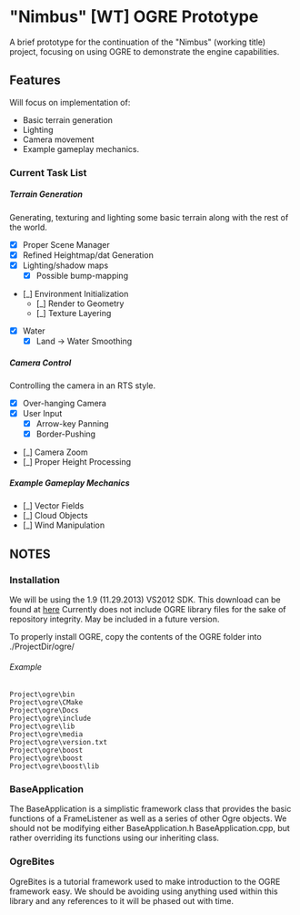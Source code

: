 "Nimbus" [WT] OGRE Prototype
============================

A brief prototype for the continuation of the "Nimbus" (working title) project, focusing on using OGRE to demonstrate the engine capabilities.

## Features
Will focus on implementation of:
 * Basic terrain generation
 * Lighting
 * Camera movement
 * Example gameplay mechanics.

### Current Task List
##### Terrain Generation
Generating, texturing and lighting some basic terrain along with the rest of the world.
 * [X] Proper Scene Manager
 * [X] Refined Heightmap/dat Generation
 * [X] Lighting/shadow maps
    * [X] Possible bump-mapping
 * [_] Environment Initialization
    * [_] Render to Geometry
	* [_] Texture Layering
 * [X] Water
    * [X] Land -> Water Smoothing

##### Camera Control
Controlling the camera in an RTS style.
 * [X] Over-hanging Camera
 * [X] User Input
    * [X] Arrow-key Panning
    * [X] Border-Pushing
 * [_] Camera Zoom
 * [_] Proper Height Processing

##### Example Gameplay Mechanics
 * [_] Vector Fields
 * [_] Cloud Objects
 * [_] Wind Manipulation

## NOTES
### Installation
We will be using the 1.9 (11.29.2013) VS2012 SDK. This download can be found at [here](http://www.ogre3d.org/download/sdk)
Currently does not include OGRE library files for the sake of repository integrity. May be included in a future version.

To properly install OGRE, copy the contents of the OGRE folder into ./ProjectDir/ogre/
###### Example
```
Project\ogre\bin
Project\ogre\CMake
Project\ogre\Docs
Project\ogre\include
Project\ogre\lib
Project\ogre\media
Project\ogre\version.txt
Project\ogre\boost
Project\ogre\boost
Project\ogre\boost\lib
```

### BaseApplication
The BaseApplication is a simplistic framework class that provides the basic functions of a FrameListener as well as a series of other Ogre objects. We should not be modifying either BaseApplication.h BaseApplication.cpp, but rather overriding its functions using our inheriting class.

### OgreBites
OgreBites is a tutorial framework used to make introduction to the OGRE framework easy. We should be avoiding using anything used within this library and any references to it will be phased out with time.